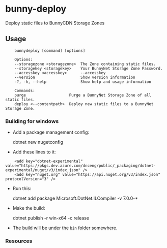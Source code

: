 # bunny-deploy
Deploy static files to BunnyCDN Storage Zones

## Usage

```
    bunnydeploy [command] [options]

    Options:
    --storagezone <storagezone>  The Zone containing static files.
    --storagekey <storagekey>    Your BunnyNet Storage Zone Password.
    --accesskey <accesskey>      --accesskey
    --version                    Show version information
    -?, -h, --help               Show help and usage information

    Commands:
    purge                   Purge a BunnyNet Storage Zone of all static files.
    deploy <--contentpath>  Deploy new static files to a BunnyNet Storage Zone.
```

### Building for windows

- Add a package management config:

    dotnet new nugetconfig

- Add these lines to it:
```
    <add key="dotnet-experimental" value="https://pkgs.dev.azure.com/dnceng/public/_packaging/dotnet-experimental/nuget/v3/index.json" />
    <add key="nuget.org" value="https://api.nuget.org/v3/index.json" protocolVersion="3" />
```
- Run this:

    dotnet add package Microsoft.DotNet.ILCompiler -v 7.0.0-*

- Make the build:

    dotnet publish -r win-x64 -c release

- The build will be under the `bin` folder somewhere.


### Resources



